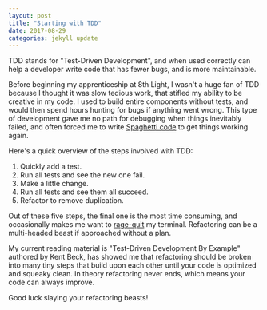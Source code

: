 ```yaml
---
layout: post
title: "Starting with TDD"
date: 2017-08-29
categories: jekyll update
---
```


TDD stands for "Test-Driven Development", and when used correctly can help a developer write code that has fewer bugs, and is more maintainable.

Before beginning my apprenticeship at 8th Light, I wasn't a huge fan of TDD because I thought it was slow tedious work, that stifled my ability to be creative in my code.
I used to build entire components without tests, and would then spend hours hunting for bugs if anything went wrong. This type of development gave me no path for debugging when things inevitably failed, and often forced me to write [Spaghetti code](https://sourcemaking.com/antipatterns/spaghetti-code) to get things working again.

Here's a quick overview of the steps involved with TDD:

1. Quickly add a test.
2. Run all tests and see the new one fail.
3. Make a little change.
4. Run all tests and see them all succeed.
5. Refactor to remove duplication.

Out of these five steps, the final one is the most time consuming, and occasionally makes me want to [rage-quit](http://gph.is/1jF6r4t) my terminal. Refactoring can be a multi-headed beast if approached without a plan. 

My current reading material is "Test-Driven Development By Example" authored by Kent Beck, has showed me that refactoring should be broken into many tiny steps that build upon each other until your code is optimized and squeaky clean. In theory refactoring never ends, which means your code can always improve.

Good luck slaying your refactoring beasts!
